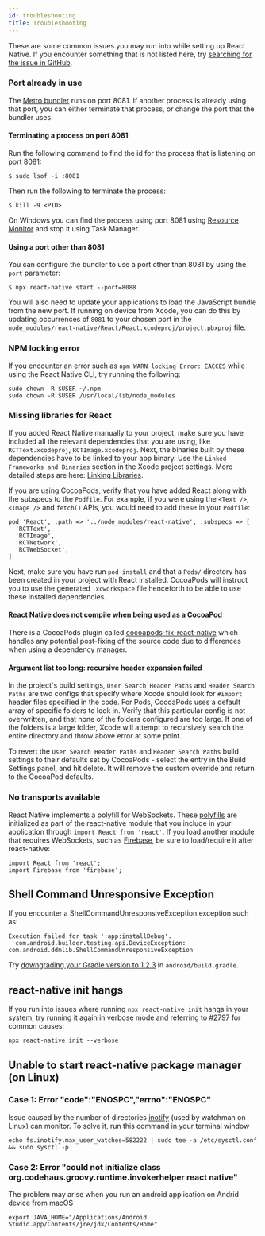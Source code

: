```yaml
---
id: troubleshooting
title: Troubleshooting
---
```


These are some common issues you may run into while setting up React Native. If you encounter something that is not listed here, try [searching for the issue in GitHub](https://github.com/facebook/react-native/issues/).

### Port already in use

The [Metro bundler][metro] runs on port 8081. If another process is already using that port, you can either terminate that process, or change the port that the bundler uses.

#### Terminating a process on port 8081

Run the following command to find the id for the process that is listening on port 8081:

```shell
$ sudo lsof -i :8081
```

Then run the following to terminate the process:

```shell
$ kill -9 <PID>
```

On Windows you can find the process using port 8081 using [Resource Monitor](https://stackoverflow.com/questions/48198/how-can-you-find-out-which-process-is-listening-on-a-port-on-windows) and stop it using Task Manager.

#### Using a port other than 8081

You can configure the bundler to use a port other than 8081 by using the `port` parameter:

```shell
$ npx react-native start --port=8088
```

You will also need to update your applications to load the JavaScript bundle from the new port. If running on device from Xcode, you can do this by updating occurrences of `8081` to your chosen port in the `node_modules/react-native/React/React.xcodeproj/project.pbxproj` file.

### NPM locking error

If you encounter an error such as `npm WARN locking Error: EACCES` while using the React Native CLI, try running the following:

```
sudo chown -R $USER ~/.npm
sudo chown -R $USER /usr/local/lib/node_modules
```

### Missing libraries for React

If you added React Native manually to your project, make sure you have included all the relevant dependencies that you are using, like `RCTText.xcodeproj`, `RCTImage.xcodeproj`. Next, the binaries built by these dependencies have to be linked to your app binary. Use the `Linked Frameworks and Binaries` section in the Xcode project settings. More detailed steps are here: [Linking Libraries](linking-libraries-ios.md#content).

If you are using CocoaPods, verify that you have added React along with the subspecs to the `Podfile`. For example, if you were using the `<Text />`, `<Image />` and `fetch()` APIs, you would need to add these in your `Podfile`:

```
pod 'React', :path => '../node_modules/react-native', :subspecs => [
  'RCTText',
  'RCTImage',
  'RCTNetwork',
  'RCTWebSocket',
]
```

Next, make sure you have run `pod install` and that a `Pods/` directory has been created in your project with React installed. CocoaPods will instruct you to use the generated `.xcworkspace` file henceforth to be able to use these installed dependencies.

#### React Native does not compile when being used as a CocoaPod

There is a CocoaPods plugin called [cocoapods-fix-react-native](https://github.com/orta/cocoapods-fix-react-native) which handles any potential post-fixing of the source code due to differences when using a dependency manager.

#### Argument list too long: recursive header expansion failed

In the project's build settings, `User Search Header Paths` and `Header Search Paths` are two configs that specify where Xcode should look for `#import` header files specified in the code. For Pods, CocoaPods uses a default array of specific folders to look in. Verify that this particular config is not overwritten, and that none of the folders configured are too large. If one of the folders is a large folder, Xcode will attempt to recursively search the entire directory and throw above error at some point.

To revert the `User Search Header Paths` and `Header Search Paths` build settings to their defaults set by CocoaPods - select the entry in the Build Settings panel, and hit delete. It will remove the custom override and return to the CocoaPod defaults.

### No transports available

React Native implements a polyfill for WebSockets. These [polyfills](https://github.com/facebook/react-native/blob/master/Libraries/Core/InitializeCore.js) are initialized as part of the react-native module that you include in your application through `import React from 'react'`. If you load another module that requires WebSockets, such as [Firebase](https://github.com/facebook/react-native/issues/3645), be sure to load/require it after react-native:

```
import React from 'react';
import Firebase from 'firebase';
```

## Shell Command Unresponsive Exception

If you encounter a ShellCommandUnresponsiveException exception such as:

```
Execution failed for task ':app:installDebug'.
  com.android.builder.testing.api.DeviceException: com.android.ddmlib.ShellCommandUnresponsiveException
```

Try [downgrading your Gradle version to 1.2.3](https://github.com/facebook/react-native/issues/2720) in `android/build.gradle`.

## react-native init hangs

If you run into issues where running `npx react-native init` hangs in your system, try running it again in verbose mode and referring to [#2797](https://github.com/facebook/react-native/issues/2797) for common causes:

```
npx react-native init --verbose
```

## Unable to start react-native package manager (on Linux)

### Case 1: Error "code":"ENOSPC","errno":"ENOSPC"

Issue caused by the number of directories [inotify](https://github.com/guard/listen/wiki/Increasing-the-amount-of-inotify-watchers) (used by watchman on Linux) can monitor. To solve it, run this command in your terminal window

```
echo fs.inotify.max_user_watches=582222 | sudo tee -a /etc/sysctl.conf && sudo sysctl -p
```

### Case 2: Error "could not initialize class org.codehaus.groovy.runtime.invokerhelper react native"
The problem may arise when you run an android application on Andrid device from macOS

```shell
export JAVA_HOME="/Applications/Android Studio.app/Contents/jre/jdk/Contents/Home"
```

[metro]: https://facebook.github.io/metro/
